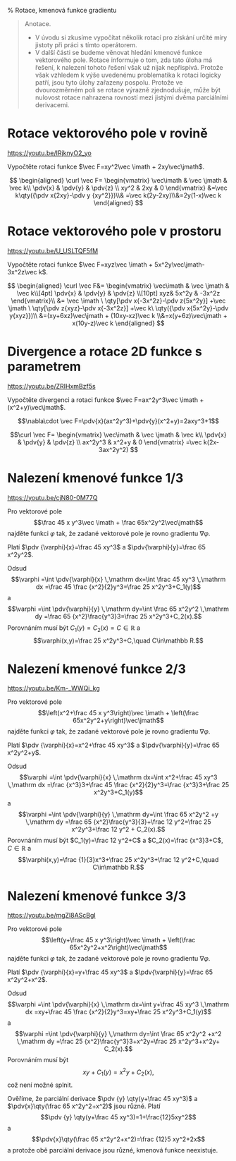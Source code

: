 % Rotace, kmenová funkce gradientu

> Anotace.
>
> * V úvodu si zkusíme vypočítat několik rotací pro získání určité míry jistoty při práci s tímto operátorem. 
> * V další části se budeme věnovat hledání kmenové funkce vektorového pole. Rotace informuje o tom, zda tato úloha má řešení, k nalezení tohoto řešení však už nijak nepřispívá. Protože však vzhledem k výše uvedenému problematika k rotaci logicky patří, jsou tyto úlohy zařazeny pospolu. Protože ve dvourozměrném poli se rotace výrazně zjednodušuje, může být nulovost rotace nahrazena rovností mezi jistými dvěma parciálními derivacemi.


# Rotace vektorového pole v rovině

https://youtu.be/IRjknyO2_yo


Vypočtěte rotaci funkce $\vec F=xy^2\vec \imath + 2xy\vec\jmath$.

<div class=reseni>

 $$
 \begin{aligned}
\curl \vec F=
 \begin{vmatrix}
   \vec\imath & \vec \jmath & \vec k\\
   \pdv{x} & \pdv{y} & \pdv{z} \\
   xy^2 & 2xy & 0
 \end{vmatrix}
 &=\vec k\qty({\pdv x{2xy}-\pdv y {xy^2}})\\&
 =\vec k(2y-2xy)\\&=2y(1-x)\vec k
\end{aligned}
 $$



</div>

# Rotace vektorového pole v prostoru


https://youtu.be/U_USLTQF5fM

Vypočtěte rotaci funkce $\vec F=xyz\vec \imath + 5x^2y\vec\jmath-3x^2z\vec k$.

<div class=reseni>

 $$
 \begin{aligned}
\curl \vec F&=
 \begin{vmatrix}
   \vec\imath & \vec \jmath & \vec k\\[4pt]
   \pdv{x} & \pdv{y} & \pdv{z} \\[10pt]
   xyz& 5x^2y & -3x^2z
 \end{vmatrix}\\
 &=
\vec \imath \ \qty[\pdv x{-3x^2z}-\pdv z{5x^2y}]
 +\vec \jmath \ \qty[\pdv z{xyz}-\pdv x{-3x^2z}] 
 +\vec k\ \qty({\pdv x{5x^2y}-\pdv y{xyz}})\\
 &=(xy+6xz)\vec\jmath + (10xy-xz)\vec k
\\&=x(y+6z)\vec\jmath + x(10y-z)\vec k
\end{aligned}
 $$



</div>

# Divergence a rotace 2D funkce s parametrem


https://youtu.be/ZRIHxmBzf5s

Vypočtěte divergenci a rotaci funkce $\vec F=ax^2y^3\vec \imath + (x^2+y)\vec\jmath$.

<div class=reseni>

$$\nabla\cdot \vec F=\pdv{x}(ax^2y^3)+\pdv{y}(x^2+y)=2axy^3+1$$

 $$\curl \vec F=
 \begin{vmatrix}
   \vec\imath & \vec \jmath & \vec k\\
   \pdv{x} & \pdv{y} & \pdv{z} \\
   ax^2y^3 & x^2+y & 0
 \end{vmatrix}
 =\vec k(2x-3ax^2y^2)
 $$

</div>


# Nalezení kmenové funkce 1/3

https://youtu.be/cjN80-0M77Q

Pro vektorové pole $$\frac 45 x y^3\vec \imath + \frac 65x^2y^2\vec\jmath$$ najděte funkci $\varphi$ tak, že zadané vektorové pole je rovno gradientu $\nabla \varphi.$

<div class=reseni>

Platí $\pdv {\varphi}{x}=\frac 45 xy^3$ a $\pdv{\varphi}{y}=\frac 65 x^2y^2$.

Odsud
$$\varphi =\int \pdv{\varphi}{x} \,\mathrm dx=\int \frac 45 xy^3 \,\mathrm dx
=\frac 45 \frac {x^2}{2}y^3=\frac 25 x^2y^3+C_1(y)$$
a
$$\varphi =\int \pdv{\varphi}{y} \,\mathrm dy=\int \frac 65 x^2y^2 \,\mathrm dy
=\frac 65 {x^2}\frac{y^3}3=\frac 25 x^2y^3+C_2(x).$$
Porovnáním musí být $C_1(y)=C_2(x)=C\in\mathbb R$ a
$$\varphi(x,y)=\frac 25 x^2y^3+C,\quad C\in\mathbb R.$$


</div>

# Nalezení kmenové funkce 2/3

https://youtu.be/Km-_WWQi_kg

Pro vektorové pole $$\left(x^2+\frac 45 x y^3\right)\vec \imath + \left(\frac 65x^2y^2+y\right)\vec\jmath$$ najděte funkci $\varphi$ tak, že zadané vektorové pole je rovno gradientu $\nabla \varphi.$

<div class=reseni>

Platí $\pdv {\varphi}{x}=x^2+\frac 45 xy^3$ a $\pdv{\varphi}{y}=\frac 65 x^2y^2+y$.

Odsud
$$\varphi =\int \pdv{\varphi}{x} \,\mathrm dx=\int x^2+\frac 45 xy^3 \,\mathrm dx
=\frac {x^3}3+\frac 45 \frac {x^2}{2}y^3=\frac {x^3}3+\frac 25 x^2y^3+C_1(y)$$
a
$$\varphi =\int \pdv{\varphi}{y} \,\mathrm dy=\int \frac 65 x^2y^2 +y \,\mathrm dy
=\frac 65 {x^2}\frac{y^3}{3}+\frac 12 y^2=\frac 25 x^2y^3+\frac 12 y^2 + C_2(x).$$
Porovnáním musí být $C_1(y)=\frac 12 y^2+C$ a $C_2(x)=\frac {x^3}3+C$, $C\in\mathbb R$ a
$$\varphi(x,y)=\frac {1}{3}x^3+\frac 25 x^2y^3+\frac 12 y^2+C,\quad C\in\mathbb R.$$

</div>

# Nalezení kmenové funkce 3/3

https://youtu.be/mgZl8AScBgI

Pro vektorové pole $$\left(y+\frac 45 x y^3\right)\vec \imath + \left(\frac 65x^2y^2+x^2\right)\vec\jmath$$ najděte funkci $\varphi$ tak, že zadané vektorové pole je rovno gradientu $\nabla \varphi.$



<div class=reseni>

Platí $\pdv {\varphi}{x}=y+\frac 45 xy^3$ a $\pdv{\varphi}{y}=\frac 65 x^2y^2+x^2$.

Odsud
$$\varphi =\int \pdv{\varphi}{x} \,\mathrm dx=\int y+\frac 45 xy^3 \,\mathrm dx
=xy+\frac 45 \frac {x^2}{2}y^3=xy+\frac 25 x^2y^3+C_1(y)$$
a
$$\varphi =\int \pdv{\varphi}{y} \,\mathrm dy=\int \frac 65 x^2y^2 +x^2 \,\mathrm dy
=\frac 25 {x^2}\frac{y^3}3+x^2y=\frac 25 x^2y^3+x^2y+ C_2(x).$$
Porovnáním musí být
$$xy+C_1(y)=x^2y+C_2(x),$$
což není možné splnit.

Ověříme, že parciální derivace
$\pdv {y} \qty(y+\frac 45 xy^3)$ a $\pdv{x}\qty(\frac 65 x^2y^2+x^2)$ jsou různé.
Platí
$$\pdv {y} \qty(y+\frac 45 xy^3)=1+\frac{12}5xy^2$$
a
$$\pdv{x}\qty(\frac 65 x^2y^2+x^2)=\frac {12}5 xy^2+2x$$
a protože obě parciální derivace jsou různé, kmenová funkce neexistuje.

</div>


